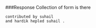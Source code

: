###Response Collection of form is there 
```
contributed by suhail 
and hardik hepled suhail .

```
